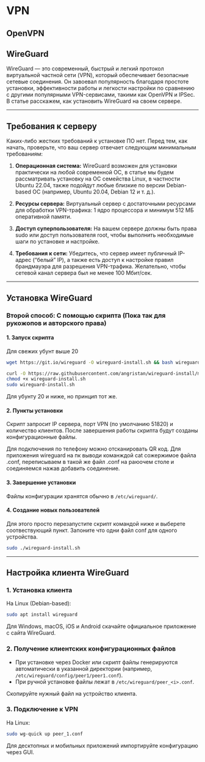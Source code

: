 # VPN
## OpenVPN







## WireGuard

WireGuard — это современный, быстрый и легкий протокол виртуальной частной сети (VPN), который обеспечивает безопасные сетевые соединения. Он завоевал популярность благодаря простоте установки, эффективности работы и легкости настройки по сравнению с другими популярными VPN-сервисами, такими как OpenVPN и IPSec. В статье расскажем, как установить WireGuard на своем сервере.

---

## Требования к серверу

Каких-либо жестких требований к установке ПО нет. Перед тем, как начать, проверьте, что ваш сервер отвечает следующим минимальным требованиям:

1. **Операционная система:** WireGuard возможен для установки практически на любой современной ОС, в статье мы будем рассматривать установку на ОС семейства Linux, в частности Ubuntu 22.04, также подойдут любые близкие по версии Debian-based ОС (например, Ubuntu 20.04, Debian 12 и т. д.).

2. **Ресурсы сервера:** Виртуальный сервер с достаточными ресурсами для обработки VPN-трафика: 1 ядро процессора и минимум 512 МБ оперативной памяти.

3. **Доступ суперпользователя:** На вашем сервере должны быть права sudo или доступ пользователя root, чтобы выполнить необходимые шаги по установке и настройке.

4. **Требования к сети:** Убедитесь, что сервер имеет публичный IP-адрес (“белый” IP), а также есть доступ к настройке правил брандмауэра для разрешения VPN-трафика. Желательно, чтобы сетевой канал сервера был не менее 100 Мбит/сек.

---

## Установка WireGuard
### Второй способ: С помощью скрипта (Пока так для рукожопов и авторского права)

#### 1. Запуск скрипта

Для свежих убунт выше 20
```bash
wget https://git.io/wireguard -O wireguard-install.sh && bash wireguard-install.sh
```

```bash
curl -O https://raw.githubusercontent.com/angristan/wireguard-install/master/wireguard-install.sh
chmod +x wireguard-install.sh
sudo wireguard-install.sh
```
Для убунту 20 и ниже, но принцип тот же.

#### 2. Пункты установки

Скрипт запросит IP сервера, порт VPN (по умолчанию 51820) и количество клиентов. После завершения работы скрипта будут созданы конфигурационные файлы.

Для подключения по телефону можно отсканировать QR код. Для приложения wireguard на пк выводи команждой cat сожержимое файла .conf, переписываем в такой же файл .conf на раюочем столе и соединяемся нажав добавить соединение.

#### 3. Завершение установки

Файлы конфигурации хранятся обычно в `/etc/wireguard/`.

#### 4. Создание новых пользователей 
Для этого просто перезапустите скрипт командой ниже и выберете соотвествующий пункт. Запоните что одни файл conf для одного устройства.
```bash
sudo ./wireguard-install.sh
```
---

## Настройка клиента WireGuard

### 1. Установка клиента

На Linux (Debian-based):

```bash
sudo apt install wireguard
```

Для Windows, macOS, iOS и Android скачайте официальное приложение с сайта WireGuard.

### 2. Получение клиентских конфигурационных файлов

* При установке через Docker или скрипт файлы генерируются автоматически в указанной директории (например, `/etc/wireguard/config/peer1/peer1.conf`).
* При ручной установке файлы лежат в `/etc/wireguard/peer_<i>.conf`.

Скопируйте нужный файл на устройство клиента.

### 3. Подключение к VPN

На Linux:

```bash
sudo wg-quick up peer_1.conf
```

Для десктопных и мобильных приложений импортируйте конфигурацию через GUI.


